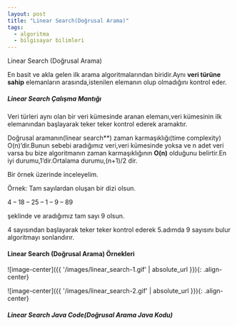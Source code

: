 ```yaml
---
layout: post
title: "Linear Search(Doğrusal Arama)"
tags:
  - algoritma
  - bilgisayar bilimleri
---
```


Linear Search (Doğrusal Arama)

En basit ve akla gelen ilk arama algoritmalarından biridir.Aynı **veri türüne sahip** elemanların arasında,istenilen elemanın olup olmadığını kontrol eder.

##### Linear Search Çalışma Mantığı

Veri türleri aynı olan bir veri kümesinde aranan elemanı,veri kümesinin ilk elemanından başlayarak teker teker kontrol ederek aramaktır.

Doğrusal aramanın(linear search**) zaman karmaşıklığı(time complexity) O(n)’dir.Bunun sebebi aradığımız veri,veri kümesinde yoksa ve n adet veri varsa bu bize algoritmanın zaman karmaşıklığının **O(n)** olduğunu belirtir.En iyi durumu,1’dir.Ortalama durumu,(n+1)/2 dir.

Bir örnek üzerinde inceleyelim.

Örnek:
Tam sayılardan oluşan bir dizi olsun.

4 – 18 – 25 – 1 – 9 – 89

şeklinde ve aradığımız tam sayı 9 olsun.

4 sayısından başlayarak teker teker kontrol ederek 5.adımda 9 sayısını bulur algoritmayı sonlandırır.

#### Linear Search (Doğrusal Arama) Örnekleri

![image-center]({{ '/images/linear_search-1.gif' | absolute_url }}){: .align-center}

![image-center]({{ '/images/linear_search-2.gif' | absolute_url }}){: .align-center}

##### Linear Search Java Code(Doğrusal Arama Java Kodu)
